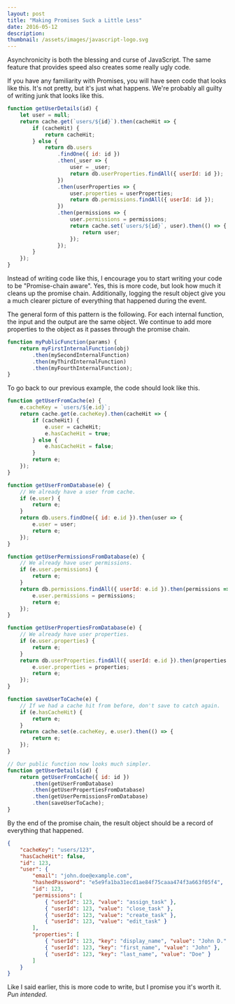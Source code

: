 ```yaml
---
layout: post
title: "Making Promises Suck a Little Less"
date: 2016-05-12
description:
thumbnail: /assets/images/javascript-logo.svg
---
```


Asynchronicity is both the blessing and curse of JavaScript. The same feature that provides speed also creates some really ugly code.

If you have any familiarity with Promises, you will have seen code that looks like this. It's not pretty, but it's just what happens. We're probably all guilty of writing junk that looks like this.

```js
function getUserDetails(id) {
    let user = null;
    return cache.get(`users/${id}`).then(cacheHit => {
        if (cacheHit) {
            return cacheHit;
        } else {
            return db.users
                .findOne({ id: id })
                .then(_user => {
                    user = _user;
                    return db.userProperties.findAll({ userId: id });
                })
                .then(userProperties => {
                    user.properties = userProperties;
                    return db.permissions.findAll({ userId: id });
                })
                .then(permissions => {
                    user.permissions = permissions;
                    return cache.set(`users/${id}`, user).then(() => {
                        return user;
                    });
                });
        }
    });
}
```

Instead of writing code like this, I encourage you to start writing your code to be "Promise-chain aware". Yes, this is more code, but look how much it cleans up the promise chain. Additionally, logging the result object give you a much clearer picture of everything that happened during the event.

The general form of this pattern is the following. For each internal function, the input and the output are the same object. We continue to add more properties to the object as it passes through the promise chain.

```js
function myPublicFunction(params) {
    return myFirstInternalFunction(obj)
        .then(mySecondInternalFunction)
        .then(myThirdInternalFunction)
        .then(myFourthInternalFunction);
}
```

To go back to our previous example, the code should look like this.

```js
function getUserFromCache(e) {
    e.cacheKey = `users/${e.id}`;
    return cache.get(e.cacheKey).then(cacheHit => {
        if (cacheHit) {
            e.user = cacheHit;
            e.hasCacheHit = true;
        } else {
            e.hasCacheHit = false;
        }
        return e;
    });
}

function getUserFromDatabase(e) {
    // We already have a user from cache.
    if (e.user) {
        return e;
    }
    return db.users.findOne({ id: e.id }).then(user => {
        e.user = user;
        return e;
    });
}

function getUserPermissionsFromDatabase(e) {
    // We already have user permissions.
    if (e.user.permissions) {
        return e;
    }
    return db.permissions.findAll({ userId: e.id }).then(permissions => {
        e.user.permissions = permissions;
        return e;
    });
}

function getUserPropertiesFromDatabase(e) {
    // We already have user properties.
    if (e.user.properties) {
        return e;
    }
    return db.userProperties.findAll({ userId: e.id }).then(properties => {
        e.user.properties = properties;
        return e;
    });
}

function saveUserToCache(e) {
    // If we had a cache hit from before, don't save to catch again.
    if (e.hasCacheHit) {
        return e;
    }
    return cache.set(e.cacheKey, e.user).then(() => {
        return e;
    });
}

// Our public function now looks much simpler.
function getUserDetails(id) {
    return getUserFromCache({ id: id })
        .then(getUserFromDatabase)
        .then(getUserPropertiesFromDatabase)
        .then(getUserPermissionsFromDatabase)
        .then(saveUserToCache);
}
```

By the end of the promise chain, the result object should be a record of everything that happened.

```json
{
    "cacheKey": "users/123",
    "hasCacheHit": false,
    "id": 123,
    "user": {
        "email": "john.doe@example.com",
        "hashedPassword": "e5e9fa1ba31ecd1ae84f75caaa474f3a663f05f4",
        "id": 123,
        "permissions": [
            { "userId": 123, "value": "assign_task" },
            { "userId": 123, "value": "close_task" },
            { "userId": 123, "value": "create_task" },
            { "userId": 123, "value": "edit_task" }
        ],
        "properties": [
            { "userId": 123, "key": "display_name", "value": "John D." },
            { "userId": 123, "key": "first_name", "value": "John" },
            { "userId": 123, "key": "last_name", "value": "Doe" }
        ]
    }
}
```

Like I said earlier, this is more code to write, but I promise you it's worth it. _Pun intended._
